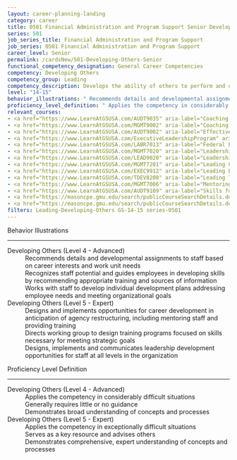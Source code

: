 ```yaml
---
layout: career-planning-landing
category: career
title: 0501 Financial Administration and Program Support Senior Developing Others
series: 501
job_series_title: Financial Administration and Program Support
job_series: 0501 Financial Administration and Program Support
career_level: Senior
permalink: /cardsNew/501-Developing-Others-Senior
functional_competency_designation: General Career Competencies
competency: Developing Others
competency_group: Leading
competency_description: Develops the ability of others to perform and contribute to the organization by providing ongoing feedback and by providing opportunities to learn through formal and informal methods.
level: "14-15"
behavior_illustrations: " Recommends details and developmental assignments to staff based on career interests and work unit needs  Recognizes staff potential and guides employees in developing skills by recommending appropriate training and sources of information  Works with staff to develop individual development plans addressing employee needs and meeting organizational goals ?  Designs and implements opportunities for career development in anticipation of agency restructuring, including mentoring staff and providing training  Directs working group to design training programs focused on skills necessary for meeting strategic goals  Designs, implements and communicates leadership development opportunities for staff at all levels in the organization"
proficiency_level_definition: " Applies the competency in considerably difficult situations  Generally requires little or no guidance  Demonstrates broad understanding of concepts and processes ?  Applies the competency in exceptionally difficult situations  Serves as a key resource and advises others  Demonstrates comprehensive, expert understanding of concepts and processes"
relevant_courses: 
- <a href="https://www.LearnAtGSUSA.com/AUDT9035" aria-label="Coaching Audit Staff for High Performance (AUDT9035) - https://www.LearnAtGSUSA.com/AUDT9035">Coaching Audit Staff for High Performance (AUDT9035)</a>, Graduate School USA (GSUSA)
- <a href="https://www.LearnAtGSUSA.com/MGMT9002" aria-label="Coaching Skills for Today's Leaders (MGMT9002) - https://www.LearnAtGSUSA.com/MGMT9002">Coaching Skills for Today's Leaders (MGMT9002)</a>, Graduate School USA (GSUSA)
- <a href="https://www.LearnAtGSUSA.com/AUDT9002" aria-label="Effective Audit Supervision (AUDT9002) - https://www.LearnAtGSUSA.com/AUDT9002">Effective Audit Supervision (AUDT9002)</a>, Graduate School USA (GSUSA)
- <a href="https://www.LearnAtGSUSA.com/ExecutiveLeadershipProgram" aria-label="Executive Leadership Program - https://www.LearnAtGSUSA.com/ExecutiveLeadershipProgram">Executive Leadership Program</a>, Graduate School USA (GSUSA)
- <a href="https://www.LearnAtGSUSA.com/LABR7013" aria-label="Federal Performance Management (LABR7013) - https://www.LearnAtGSUSA.com/LABR7013">Federal Performance Management (LABR7013)</a>, Graduate School USA (GSUSA)
- <a href="https://www.LearnAtGSUSA.com/MGMT7020" aria-label="Leadership Essentials (MGMT7020) - https://www.LearnAtGSUSA.com/MGMT7020">Leadership Essentials (MGMT7020)</a>, Graduate School USA (GSUSA)
- <a href="https://www.LearnAtGSUSA.com/LEAD9020" aria-label="Leadership, Motivation and Accountability for High Performance Organizations (LEAD9020) - https://www.LearnAtGSUSA.com/LEAD9020">Leadership, Motivation and Accountability for High Performance Organizations (LEAD9020)</a>, Graduate School USA (GSUSA)
- <a href="https://www.LearnAtGSUSA.com/MGMT7201" aria-label="Leading Change (MGMT7201) - https://www.LearnAtGSUSA.com/MGMT7201">Leading Change (MGMT7201)</a>, Graduate School USA (GSUSA)
- <a href="https://www.LearnAtGSUSA.com/EXEC9912" aria-label="Leading People (EXEC9912) - https://www.LearnAtGSUSA.com/EXEC9912">Leading People (EXEC9912)</a>, Graduate School USA (GSUSA)
- <a href="https://www.LearnAtGSUSA.com/TDEV8200" aria-label="Leading Teams and Groups (TDEV8200) - https://www.LearnAtGSUSA.com/TDEV8200">Leading Teams and Groups (TDEV8200)</a>, Graduate School USA (GSUSA)
- <a href="https://www.LearnAtGSUSA.com/MGMT7006" aria-label="Mentoring Skills (MGMT7006) - https://www.LearnAtGSUSA.com/MGMT7006">Mentoring Skills (MGMT7006)</a>, Graduate School USA (GSUSA)
- <a href="https://www.LearnAtGSUSA.com/AUDT9109" aria-label="Skills for Leading and Managing Audit Projects (AUDT9109) - https://www.LearnAtGSUSA.com/AUDT9109">Skills for Leading and Managing Audit Projects (AUDT9109)</a>, Graduate School USA (GSUSA)
- <a href="https://masoncpe.gmu.edu/search/publicCourseSearchDetails.do?method=load&courseId=2089171&selectedProgramAreaId=18214&selectedProgramStreamId" aria-label="PELA 0440 Leading Thriving Organizations - https://masoncpe.gmu.edu/search/publicCourseSearchDetails.do?method=load&courseId=2089171&selectedProgramAreaId=18214&selectedProgramStreamId">PELA 0440 Leading Thriving Organizations</a>, George Mason University
- <a href="https://masoncpe.gmu.edu/search/publicCourseSearchDetails.do?method=load&courseId=2409058" aria-label="PEBU 0502 Chief Learning Officer Certificate - https://masoncpe.gmu.edu/search/publicCourseSearchDetails.do?method=load&courseId=2409058">PEBU 0502 Chief Learning Officer Certificate</a>, George Mason University
filters: Leading-Developing-Others GS-14-15 series-0501
---
```


<div class="desktop:grid-col-6 margin-y-3">
  <div class="border-top-2 bg-white padding-3 shadow-5 height-full members-hover border-1px button-border border-top-blue radius-lg">
    <p class="text-bold label-color font-size-21">Behavior Illustrations</p>
    <hr class="hr-green"/>
    <dl class="text-base card-content-color"><dt>Developing Others (Level 4 - Advanced)</dt><dd>Recommends details and developmental assignments to staff based on career interests and work unit needs </dd><dd>Recognizes staff potential and guides employees in developing skills by recommending appropriate training and sources of information </dd><dd>Works with staff to develop individual development plans addressing employee needs and meeting organizational goals</dd><dt>Developing Others (Level 5 - Expert)</dt><dd>Designs and implements opportunities for career development in anticipation of agency restructuring, including mentoring staff and providing training </dd><dd>Directs working group to design training programs focused on skills necessary for meeting strategic goals </dd><dd>Designs, implements and communicates leadership development opportunities for staff at all levels in the organization</dd></dl>
  </div>
</div>
<div class="desktop:grid-col-6 margin-y-3">
  <div class="border-top-2 bg-white padding-3 shadow-5 height-full members-hover border-1px button-border border-top-blue radius-lg">
    <p class="text-bold label-color font-size-21">Proficiency Level Definition</p>
     <hr class="hr-green"/>
    <dl class="text-base card-content-color"><dt>Developing Others (Level 4 - Advanced)</dt><dd>Applies the competency in considerably difficult situations </dd><dd>Generally requires little or no guidance </dd><dd>Demonstrates broad understanding of concepts and processes</dd><dt>Developing Others (Level 5 - Expert)</dt><dd>Applies the competency in exceptionally difficult situations </dd><dd>Serves as a key resource and advises others </dd><dd>Demonstrates comprehensive, expert understanding of concepts and processes</dd></dl>
  </div>
</div>